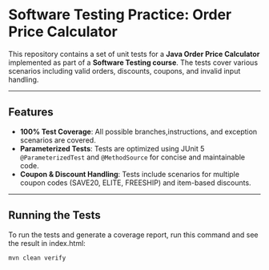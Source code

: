 # Software Testing Practice: Order Price Calculator

This repository contains a set of unit tests for a **Java Order Price Calculator** implemented as part of a **Software Testing course**. The tests cover various scenarios including valid orders, discounts, coupons, and invalid input handling.

---

## Features

- **100% Test Coverage**: All possible branches,instructions, and exception scenarios are covered.
- **Parameterized Tests**: Tests are optimized using JUnit 5 `@ParameterizedTest` and `@MethodSource` for concise and maintainable code.
- **Coupon & Discount Handling**: Tests include scenarios for multiple coupon codes (SAVE20, ELITE, FREESHIP) and item-based discounts.

---

## Running the Tests

To run the tests and generate a coverage report, run this command and see the result in index.html:

```bash
mvn clean verify
